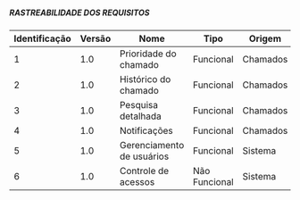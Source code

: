 ##### RASTREABILIDADE DOS REQUISITOS

| Identificação | Versão | Nome | Tipo | Origem | Dificuldade |
|---------------|--------|----------------------|-----------|----------|-------------|
| 1 | 1.0 | Prioridade do chamado | Funcional | Chamados | 2 |
| 2 | 1.0 | Histórico do chamado | Funcional | Chamados | 2 |
| 3 | 1.0 | Pesquisa detalhada | Funcional | Chamados | 3 |
| 4 | 1.0 | Notificações | Funcional | Chamados | 2 |
| 5 | 1.0 | Gerenciamento de usuários | Funcional | Sistema | 3 |
| 6 | 1.0 | Controle de acessos | Não Funcional | Sistema | 4 |


